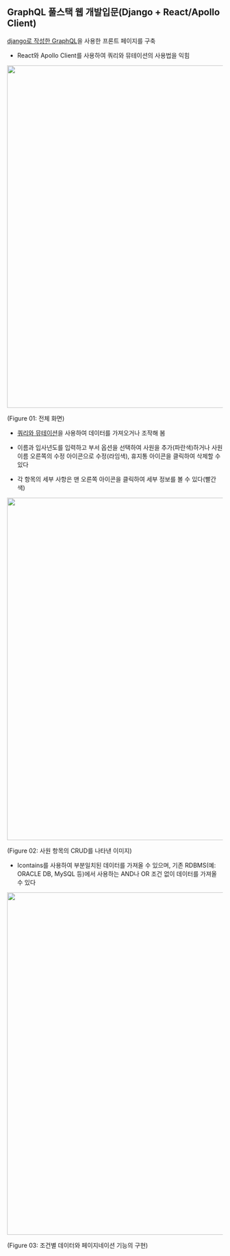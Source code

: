 ## GraphQL 풀스택 웹 개발입문(Django + React/Apollo Client)
[django로 작성한 GraphQL](https://github.com/harrykim14/django_graphql)을 사용한 프론트 페이지를 구축

* React와 Apollo Client를 사용하여 쿼리와 뮤테이션의 사용법을 익힘
<image src="https://user-images.githubusercontent.com/67398691/112267145-5ef64100-8cb8-11eb-8101-6c1e79e894aa.png" width="800px"/>

(Figure 01: 전체 화면)

* [쿼리와 뮤테이션](https://github.com/harrykim14/graphql_front_react_app/blob/main/src/queries.js)을 사용하여 데이터를 가져오거나 조작해 봄

* 이름과 입사년도를 입력하고 부서 옵션을 선택하여 사원을 추가(파란색)하거나 사원 이름 오른쪽의 수정 아이콘으로 수정(라임색), 휴지통 아이콘을 클릭하여 삭제할 수 있다
* 각 항목의 세부 사항은 맨 오른쪽 아이콘을 클릭하여 세부 정보를 볼 수 있다(빨간색)

<image src="https://user-images.githubusercontent.com/67398691/112267679-29058c80-8cb9-11eb-95b7-b86cc336ba1c.png" width="800px" />

(Figure 02: 사원 항목의 CRUD를 나타낸 이미지)

* Icontains를 사용하여 부분일치된 데이터를 가져올 수 있으며, 기존 RDBMS(예: ORACLE DB, MySQL 등)에서 사용하는 AND나 OR 조건 없이 데이터를 가져올 수 있다

<image src="https://user-images.githubusercontent.com/67398691/112268074-c19c0c80-8cb9-11eb-8f51-7e3f26f73a42.png" width="800px" />

(Figure 03: 조건별 데이터와 페이지네이션 기능의 구현)

